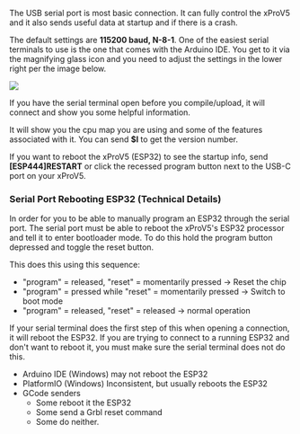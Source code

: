 The USB serial port is most basic connection. It can fully control the xProV5 and it also sends useful data at startup and if there is a crash. 

The default settings are **115200 baud, N-8-1**. One of the easiest serial terminals to use is the one that comes with the Arduino IDE. You get to it via the magnifying glass icon and you need to adjust the settings in the lower right per the image below.

![](http://www.buildlog.net/blog/wp-content/uploads/2019/10/serial_console.png)

If you have the serial terminal open before you compile/upload, it will connect and show you some helpful information.

It will show you the cpu map you are using and some of the features associated with it. You can send **$I** to get the version number.

If you want to reboot the xProV5 (ESP32) to see the startup info, send **[ESP444]RESTART** or click the recessed program button next to the USB-C port on your xProV5.

### Serial Port Rebooting ESP32 (Technical Details)

In order for you to be able to manually program an ESP32 through the serial port. The serial port must be able to reboot the xProV5's ESP32 processor and tell it to enter bootloader mode. To do this hold the program button depressed and toggle the reset button.

This does this using this sequence:

- "program" = released, "reset" = momentarily pressed -> Reset the chip
- "program" = pressed while "reset" = momentarily pressed -> Switch to boot mode
- "program" = released, "reset" = released -> normal operation

If your serial terminal does the first step of this when opening a connection, it will reboot the ESP32. If you are trying to connect to a running ESP32 and don't want to reboot it, you must make sure the serial terminal does not do this.

- Arduino IDE (Windows) may not reboot the ESP32
- PlatformIO (Windows) Inconsistent, but usually reboots the ESP32
- GCode senders
  - Some reboot it the ESP32
  - Some send a Grbl reset command
  - Some do neither.